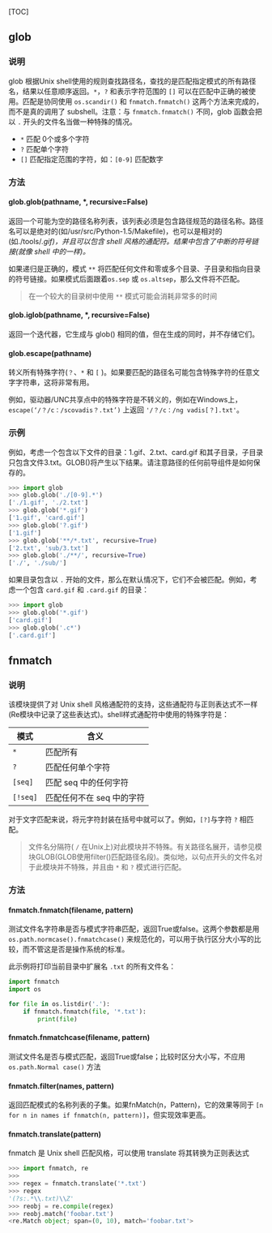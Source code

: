 [TOC]

## glob

### 说明

glob 根据Unix shell使用的规则查找路径名，查找的是匹配指定模式的所有路径名，结果以任意顺序返回。`*`，`?` 和表示字符范围的 `[]` 可以在匹配中正确的被使用。匹配是协同使用 `os.scandir()` 和 `fnmatch.fnmatch()` 这两个方法来完成的，而不是真的调用了 subshell。注意：与 `fnmatch.fnmatch()` 不同，glob 函数会把以 `.` 开头的文件名当做一种特殊的情况。

* `*` 匹配 0个或多个字符
* `?` 匹配单个字符
* `[]` 匹配指定范围的字符，如：`[0-9]` 匹配数字

### 方法

#### glob.glob(pathname, *, recursive=False)

返回一个可能为空的路径名称列表，该列表必须是包含路径规范的路径名称。路径名可以是绝对的(如/usr/src/Python-1.5/Makefile)，也可以是相对的(如./tools/*.gif)，并且可以包含 shell 风格的通配符。结果中包含了中断的符号链接(就像 shell 中的一样)。*

如果递归是正确的，模式 `**` 将匹配任何文件和零或多个目录、子目录和指向目录的符号链接。如果模式后面跟着`os.sep` 或 `os.altsep`，那么文件将不匹配。

> 在一个较大的目录树中使用 `**` 模式可能会消耗非常多的时间

#### glob.iglob(pathname, *, recursive=False)

返回一个迭代器，它生成与 glob() 相同的值，但在生成的同时，并不存储它们。

#### glob.escape(pathname)

转义所有特殊字符(`？`、`*` 和 `[` )。如果要匹配的路径名可能包含特殊字符的任意文字字符串，这将非常有用。

例如，驱动器/UNC共享点中的特殊字符是不转义的，例如在Windows上， `escape(‘/？/c：/scovadis？.txt’)` 上返回 `'/？/c：/ng vadis[？].txt'`。

### 示例

例如，考虑一个包含以下文件的目录：1.gif、2.txt、card.gif 和其子目录，子目录只包含文件3.txt。GLOB()将产生以下结果。请注意路径的任何前导组件是如何保存的。

```python
>>> import glob
>>> glob.glob('./[0-9].*')
['./1.gif', './2.txt']
>>> glob.glob('*.gif')
['1.gif', 'card.gif']
>>> glob.glob('?.gif')
['1.gif']
>>> glob.glob('**/*.txt', recursive=True)
['2.txt', 'sub/3.txt']
>>> glob.glob('./**/', recursive=True)
['./', './sub/']
```

如果目录包含以 `.` 开始的文件，那么在默认情况下，它们不会被匹配。例如，考虑一个包含 `card.gif` 和 `.card.gif` 的目录：

```python
>>> import glob
>>> glob.glob('*.gif')
['card.gif']
>>> glob.glob('.c*')
['.card.gif']
```

## fnmatch

### 说明

该模块提供了对 Unix shell 风格通配符的支持，这些通配符与正则表达式不一样(Re模块中记录了这些表达式)。shell样式通配符中使用的特殊字符是：

| 模式     | 含义                      |
| -------- | ------------------------- |
| `*`      | 匹配所有                  |
| `?`      | 匹配任何单个字符          |
| `[seq]`  | 匹配 seq 中的任何字符     |
| `[!seq]` | 匹配任何不在 seq 中的字符 |

对于文字匹配来说，将元字符封装在括号中就可以了。例如，`[?]`与字符 `?` 相匹配。

> 文件名分隔符( `/` 在Unix上)对此模块并不特殊。有关路径名展开，请参见模块GLOB(GLOB使用filter()匹配路径名段)。类似地，以句点开头的文件名对于此模块并不特殊，并且由 `*` 和 `?` 模式进行匹配。

### 方法

#### fnmatch.fnmatch(filename, pattern)

测试文件名字符串是否与模式字符串匹配，返回True或false。这两个参数都是用 `os.path.normcase().fnmatchcase()` 来规范化的，可以用于执行区分大小写的比较，而不管这是否是操作系统的标准。

此示例将打印当前目录中扩展名 `.txt` 的所有文件名：

```python
import fnmatch
import os

for file in os.listdir('.'):
    if fnmatch.fnmatch(file, '*.txt'):
        print(file)
```

#### fnmatch.fnmatchcase(filename, pattern)

测试文件名是否与模式匹配，返回True或false；比较时区分大小写，不应用 `os.path.Normal case()` 方法

#### fnmatch.filter(names, pattern)

返回匹配模式的名称列表的子集。如果fnMatch(n，Pattern)，它的效果等同于 `[n for n in names if fnmatch(n, pattern)]`，但实现效率更高。

#### fnmatch.translate(pattern)

fnmatch 是 Unix shell 匹配风格，可以使用 translate 将其转换为正则表达式

```python
>>> import fnmatch, re
>>>
>>> regex = fnmatch.translate('*.txt')
>>> regex
'(?s:.*\\.txt)\\Z'
>>> reobj = re.compile(regex)
>>> reobj.match('foobar.txt')
<re.Match object; span=(0, 10), match='foobar.txt'>
```


